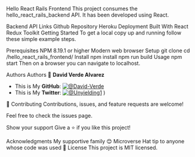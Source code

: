
Hello React Rails Frontend
This project consumes the hello_react_rails_backend API. It has been developed using React.

Backend API Links
Github Repository
Heroku Deployment
Built With
React
Redux Toolkit
Getting Started
To get a local copy up and running follow these simple example steps.

Prerequisites
NPM 8.19.1 or higher
Modern web browser
Setup
git clone 
cd /hello_react_rails_frontend/
Install
npm install
npm run build
Usage
npm start
Then on a browser you can navigate to localhost.

Authors
Authors
👤 **David Verde Alvarez**
- This is My **GitHub**: [![@David-Verde](https://img.shields.io/github/followers/omarramoun?label=David&style=social)](https://github.com/David-Verde)
- This is My **Twitter**: [![@Unyielding1](https://img.shields.io/twitter/follow/omarramoun?label=David16&style=social)](https://twitter.com/UnyieldingOne)
)

🤝 Contributing
Contributions, issues, and feature requests are welcome!

Feel free to check the issues page.

Show your support
Give a ⭐️ if you like this project!

Acknowledgments
My supportive family 😊
Microverse
Hat tip to anyone whose code was used
📝 License
This project is MIT licensed.
